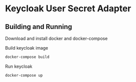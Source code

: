# Keycloak User Secret Adapter



## Building and Running

Download and install docker and docker-compose

Build keycloak image
```bash
docker-compose build
```

Run keycloak
```bash
docker-compose up
```
